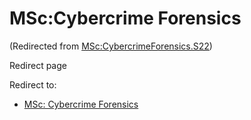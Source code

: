 






MSc:Cybercrime Forensics
========================



(Redirected from [MSc:CybercrimeForensics.S22](/index.php?title=MSc:CybercrimeForensics.S22&redirect=no "MSc:CybercrimeForensics.S22"))  

Redirect page


Redirect to:

* [MSc: Cybercrime Forensics](/index.php/MSc:_Cybercrime_Forensics "MSc: Cybercrime Forensics")










